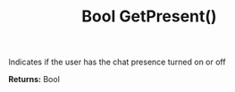 ﻿---
uid: crmscript_ref_NSChatPresence_GetPresent
title: Bool GetPresent()
intellisense: NSChatPresence.GetPresent
keywords: NSChatPresence, GetPresent
so.topic: reference
---

Indicates if the user has the chat presence turned on or off

**Returns:** Bool


